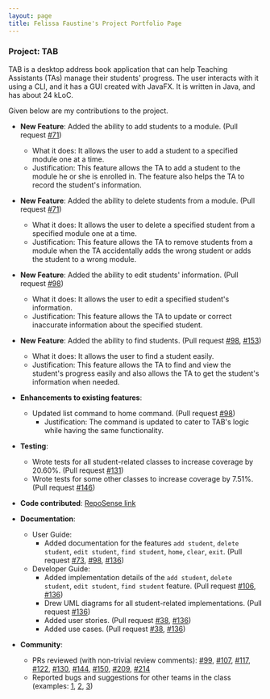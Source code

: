 ```yaml
---
layout: page
title: Felissa Faustine's Project Portfolio Page
---
```


### Project: TAB

TAB is a desktop address book application that can help Teaching Assistants (TAs) manage their students' progress. The user interacts with it using a CLI, and it has a GUI created with JavaFX. It is written in Java, and has about 24 kLoC.

Given below are my contributions to the project.

* **New Feature**: Added the ability to add students to a module. (Pull request [\#71](https://github.com/AY2122S1-CS2103-F09-1/tp/pull/71))
    * What it does: It allows the user to add a student to a specified module one at a time.
    * Justification: This feature allows the TA to add a student to the module he or she is enrolled in. The feature also helps the TA to record the student's information.

  
* **New Feature**: Added the ability to delete students from a module. (Pull request [\#71](https://github.com/AY2122S1-CS2103-F09-1/tp/pull/71))
    * What it does: It allows the user to delete a specified student from a specified module one at a time.
    * Justification: This feature allows the TA to remove students from a module when the TA accidentally adds the wrong student or adds the student to a wrong module.


* **New Feature**: Added the ability to edit students' information. (Pull request [\#98](https://github.com/AY2122S1-CS2103-F09-1/tp/pull/98))
    * What it does: It allows the user to edit a specified student's information.
    * Justification: This feature allows the TA to update or correct inaccurate information about the specified student.


* **New Feature**: Added the ability to find students. (Pull request [\#98](https://github.com/AY2122S1-CS2103-F09-1/tp/pull/98), [\#153](https://github.com/AY2122S1-CS2103-F09-1/tp/pull/153))
    * What it does: It allows the user to find a student easily.
    * Justification: This feature allows the TA to find and view the student's progress easily and also allows the TA to get the student's information when needed.
    

* **Enhancements to existing features**:
  * Updated list command to home command. (Pull request [\#98](https://github.com/AY2122S1-CS2103-F09-1/tp/pull/98))
    * Justification: The command is updated to cater to TAB's logic while having the same functionality.


* **Testing**:
  * Wrote tests for all student-related classes to increase coverage by 20.60%. (Pull request [\#131](https://github.com/AY2122S1-CS2103-F09-1/tp/pull/131))
  * Wrote tests for some other classes to increase coverage by 7.51%. (Pull request [\#146](https://github.com/AY2122S1-CS2103-F09-1/tp/pull/146))


* **Code contributed**: [RepoSense link](https://nus-cs2103-ay2122s1.github.io/tp-dashboard/?search=&sort=groupTitle&sortWithin=title&timeframe=commit&mergegroup=&groupSelect=groupByRepos&breakdown=true&checkedFileTypes=docs~functional-code~test-code~other&since=2021-09-17&tabOpen=true&tabType=authorship&zFR=false&tabAuthor=felissaf&tabRepo=AY2122S1-CS2103-F09-1%2Ftp%5Bmaster%5D&authorshipIsMergeGroup=false&authorshipFileTypes=docs~functional-code~test-code&authorshipIsBinaryFileTypeChecked=false)

<div style="page-break-after: always;"></div>

* **Documentation**:
    * User Guide:
        * Added documentation for the features `add student`, `delete student`, `edit student`, `find student`, `home`, `clear`, `exit`. (Pull request [\#73](https://github.com/AY2122S1-CS2103-F09-1/tp/pull/73), [#98](https://github.com/AY2122S1-CS2103-F09-1/tp/pull/98), [\#136](https://github.com/AY2122S1-CS2103-F09-1/tp/pull/136))
    * Developer Guide:
        * Added implementation details of the `add student`, `delete student`, `edit student`, `find student` feature. (Pull request [\#106](https://github.com/AY2122S1-CS2103-F09-1/tp/pull/106), [#136](https://github.com/AY2122S1-CS2103-F09-1/tp/pull/136))
        * Drew UML diagrams for all student-related implementations. (Pull request [\#136](https://github.com/AY2122S1-CS2103-F09-1/tp/pull/136))
        * Added user stories. (Pull request [\#38](https://github.com/AY2122S1-CS2103-F09-1/tp/pull/38), [\#136](https://github.com/AY2122S1-CS2103-F09-1/tp/pull/136))
        * Added use cases. (Pull request [\#38](https://github.com/AY2122S1-CS2103-F09-1/tp/pull/38), [\#136](https://github.com/AY2122S1-CS2103-F09-1/tp/pull/136))


* **Community**:
    * PRs reviewed (with non-trivial review comments): [\#99](https://github.com/AY2122S1-CS2103-F09-1/tp/pull/99), [\#107](https://github.com/AY2122S1-CS2103-F09-1/tp/pull/107), [\#117](https://github.com/AY2122S1-CS2103-F09-1/tp/pull/117), [\#122](https://github.com/AY2122S1-CS2103-F09-1/tp/pull/122), [\#130](https://github.com/AY2122S1-CS2103-F09-1/tp/pull/130), [\#144](https://github.com/AY2122S1-CS2103-F09-1/tp/pull/144), [\#150](https://github.com/AY2122S1-CS2103-F09-1/tp/pull/150), [\#209](https://github.com/AY2122S1-CS2103-F09-1/tp/pull/209), [\#214](https://github.com/AY2122S1-CS2103-F09-1/tp/pull/214)
    * Reported bugs and suggestions for other teams in the class (examples: [1](https://github.com/felissaf/ped/issues/3), [2](https://github.com/felissaf/ped/issues/8), [3](https://github.com/felissaf/ped/issues/14))

